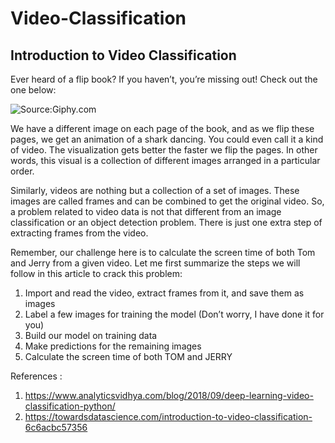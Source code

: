 # Video-Classification

## Introduction to Video Classification 

Ever heard of a flip book? If you haven’t, you’re missing out! Check out the one below:

![Source:Giphy.com](https://static1.squarespace.com/static/52e9da97e4b042713150eba7/t/54d9b16fe4b0234fb2e90283/1423552912192/)

We have a different image on each page of the book, and as we flip these pages, we get an animation of a shark dancing. You could even call it a kind of video. The visualization gets better the  faster we flip the pages. In other words, this visual is a collection of different images arranged in a particular order.

Similarly, videos are nothing but a collection of a set of images. These images are called frames and can be combined to get the original video. So, a problem related to video data is not that different from an image classification or an object detection problem. There is just one extra step of extracting frames from the video.

Remember, our challenge here is to calculate the screen time of both Tom and Jerry from a given video. Let me first summarize the steps we will follow in this article to crack this problem:

1. Import and read the video, extract frames from it, and save them as images
2. Label a few images for training the model (Don’t worry, I have done it for you)
3. Build our model on training data
4. Make predictions for the remaining images
5. Calculate the screen time of both TOM and JERRY


References :
1. https://www.analyticsvidhya.com/blog/2018/09/deep-learning-video-classification-python/
2. https://towardsdatascience.com/introduction-to-video-classification-6c6acbc57356
